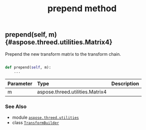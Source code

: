 ﻿---
title: prepend method
second_title: Aspose.3D for Python via .NET API References
description: 
type: docs
weight: 40
url: /python-net/aspose.threed.utilities/transformbuilder/prepend/
is_root: false
---

## prepend(self, m) {#aspose.threed.utilities.Matrix4}

Prepend the new transform matrix to the transform chain.



```python

def prepend(self, m):
    ...
```


| Parameter | Type | Description |
| :- | :- | :- |
| m | aspose.threed.utilities.Matrix4 |  |



### See Also
* module [`aspose.threed.utilities`](../../)
* class [`TransformBuilder`](/3d/python-net/aspose.threed.utilities/transformbuilder)
